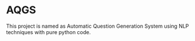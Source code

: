 # AQGS
This project is named as Automatic Question Generation System using NLP techniques with pure python code.
